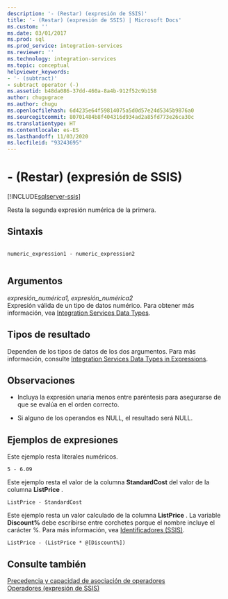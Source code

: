 ```yaml
---
description: '- (Restar) (expresión de SSIS)'
title: '- (Restar) (expresión de SSIS) | Microsoft Docs'
ms.custom: ''
ms.date: 03/01/2017
ms.prod: sql
ms.prod_service: integration-services
ms.reviewer: ''
ms.technology: integration-services
ms.topic: conceptual
helpviewer_keywords:
- '- (subtract)'
- subtract operator (-)
ms.assetid: b48da086-37dd-460a-8a4b-912f52c9b158
author: chugugrace
ms.author: chugu
ms.openlocfilehash: 6d4235e64f59814075a5d0d57e24d5345b9876a0
ms.sourcegitcommit: 80701484b8f404316d934ad2a85fd773e26ca30c
ms.translationtype: HT
ms.contentlocale: es-ES
ms.lasthandoff: 11/03/2020
ms.locfileid: "93243695"
---
```

# <a name="--subtract-ssis-expression"></a>- (Restar) (expresión de SSIS)

[!INCLUDE[sqlserver-ssis](../../includes/applies-to-version/sqlserver-ssis.md)]


  Resta la segunda expresión numérica de la primera.  
  
## <a name="syntax"></a>Sintaxis  
  
```  
  
numeric_expression1 - numeric_expression2  
  
```  
  
## <a name="arguments"></a>Argumentos  
 *expresión_numérica1, expresión_numérica2*  
 Expresión válida de un tipo de datos numérico. Para obtener más información, vea [Integration Services Data Types](../../integration-services/data-flow/integration-services-data-types.md).  
  
## <a name="result-types"></a>Tipos de resultado  
 Dependen de los tipos de datos de los dos argumentos. Para más información, consulte [Integration Services Data Types in Expressions](../../integration-services/expressions/integration-services-data-types-in-expressions.md).  
  
## <a name="remarks"></a>Observaciones  
 - Incluya la expresión unaria menos entre paréntesis para asegurarse de que se evalúa en el orden correcto.  

 - Si alguno de los operandos es NULL, el resultado será NULL.  
  
## <a name="expression-examples"></a>Ejemplos de expresiones  
 Este ejemplo resta literales numéricos.  
  
```  
5 - 6.09  
```  
  
 Este ejemplo resta el valor de la columna **StandardCost** del valor de la columna **ListPrice** .  
  
```  
ListPrice - StandardCost  
```  
  
 Este ejemplo resta un valor calculado de la columna **ListPrice** . La variable **Discount%** debe escribirse entre corchetes porque el nombre incluye el carácter %. Para más información, vea [Identificadores &#40;SSIS&#41;](../../integration-services/expressions/identifiers-ssis.md).  
  
```  
ListPrice - (ListPrice * @[Discount%])  
```  
  
## <a name="see-also"></a>Consulte también  
 [Precedencia y capacidad de asociación de operadores](../../integration-services/expressions/operator-precedence-and-associativity.md)   
 [Operadores &#40;expresión de SSIS&#41;](../../integration-services/expressions/operators-ssis-expression.md)  
  
  
